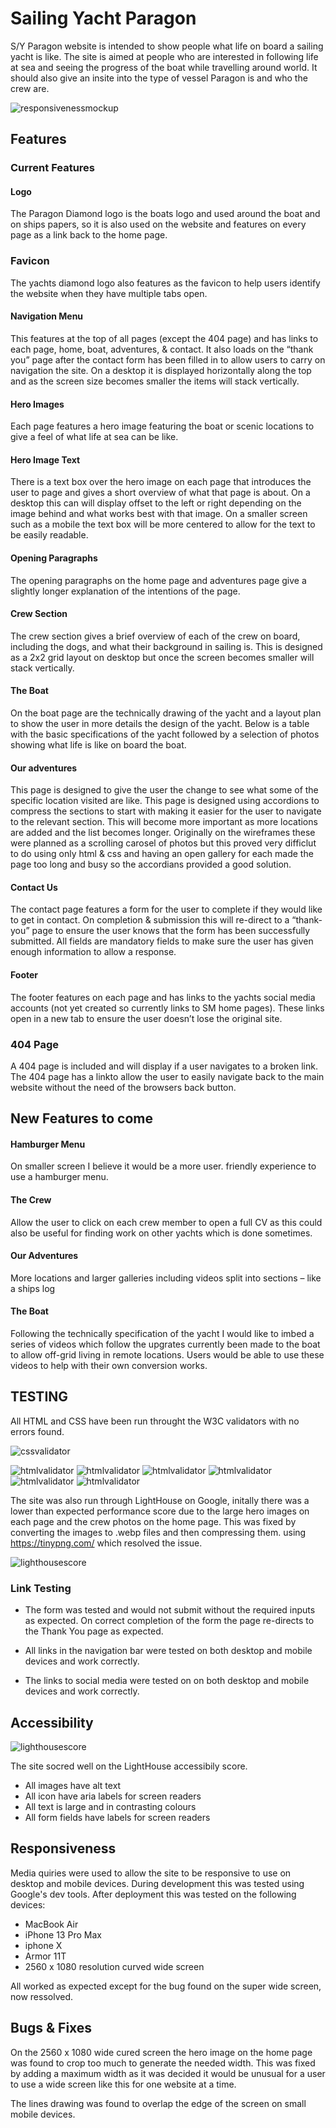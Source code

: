 # Sailing Yacht Paragon

S/Y Paragon website is intended to show people what life on board a sailing yacht is like. The site is aimed at people who are interested in following life at sea and seeing the progress of the boat while travelling around world. It should also give an insite into the type of vessel Paragon is and who the crew are. 

![responsivenessmockup](/assests/images-readme/responsiveness-mockup.png)

## Features

### Current Features


#### Logo 
The Paragon Diamond logo is the boats logo and used around the boat and on ships papers, so it is also used on the website and features on every page as a link back to the home page. 

### Favicon
The yachts diamond logo also features as the favicon to help users identify the website when they have multiple tabs open. 

#### Navigation Menu 
This features at the top of all pages (except the 404 page) and has links to each page, home, boat, adventures, & contact. It also loads on the “thank you” page after the contact form has been filled in to allow users to carry on navigation the site. On a desktop it is displayed horizontally along the top and as the screen size becomes smaller the items will stack vertically. 

#### Hero Images 
Each page features a hero image featuring the boat or scenic locations to give a feel of what life at sea can be like. 

#### Hero Image Text 
There is a text box over the hero image on each page that introduces the user to page and gives a short overview of what that page is about. On a desktop this can will display offset to the left or right depending on the image behind and what works best with that image. On a smaller screen such as a mobile the text box will be more centered to allow for the text to be easily readable. 

#### Opening Paragraphs 
The opening paragraphs on the home page and adventures page give a slightly longer explanation of the intentions of the page.  

#### Crew Section 
The crew section gives a brief overview of each of the crew on board, including the dogs, and what their background in sailing is. This is designed as a 2x2 grid layout on desktop but once the screen becomes smaller will stack vertically. 

#### The Boat 
On the boat page are the technically drawing of the yacht and a layout plan to show the user in more details the design of the yacht. Below is a table with the basic specifications of the yacht followed by a selection of photos showing what life is like on board the boat.

#### Our adventures  
This page is designed to give the user the change to see what some of the specific location visited are like. This page is designed using accordions to compress the sections to start with making it easier for the user to navigate to the relevant section. This will become more important as more locations are added and the list becomes longer. Originally on the wireframes these were planned as a scrolling carosel of photos but this proved very difficlut to do using only html & css and having an open gallery for each made the page too long and busy so the accordians provided a good solution. 

#### Contact Us  
The contact page features a form for the user to complete if they would like to get in contact. On completion & submission this will re-direct to a “thank-you” page to ensure the user knows that the form has been successfully submitted. All fields are mandatory fields to make sure the user has given enough information to allow a response. 

#### Footer
The footer features on each page and has links to the yachts social media accounts (not yet created so currently links to SM home pages). These links open in a new tab to ensure the user doesn’t lose the original site. 

### 404 Page 
A 404 page is included and will display if a user navigates to a broken link. The 404 page has a linkto allow the user to easily navigate back to the main website without the need of the browsers back button.

## New Features to come

#### Hamburger Menu
On smaller screen I believe it would be a more user. friendly experience to use a hamburger menu.

 #### The Crew
Allow the user to click on each crew member to open a full CV as this could also be useful for finding work on other yachts which is done sometimes. 

#### Our Adventures
More locations and larger galleries including videos split into sections – like a ships log

#### The Boat 
Following the technically specification of the yacht I would like to imbed a series of videos which follow the upgrates currently been made to the boat to allow off-grid living in remote locations. Users would be able to use these videos to help with their own conversion works. 


## TESTING 

All HTML and CSS have been run throught the W3C validators with no errors found. 

![cssvalidator](/assests/images-readme/css-validator-image.png)

![htmlvalidator](/assests/images-readme/index-check.png)
![htmlvalidator](/assests/images-readme/boat-check.png)
![htmlvalidator](/assests/images-readme/adventure-check.png)
![htmlvalidator](/assests/images-readme/contact-check.png)
![htmlvalidator](/assests/images-readme/thankyou-check.png)
![htmlvalidator](/assests/images-readme/404-check.png)

The site was also run through LightHouse on Google, initally there was a lower than expected performance score due to the large hero images on each page and the crew photos on the home page. This was fixed by converting the images to .webp files and then compressing them. using https://tinypng.com/ which resolved the issue. 

![lighthousescore](/assests/images-readme/lighthouse-scores.png)


### Link Testing 

- The form was tested and would not submit without the required inputs as expected. On correct completion of the form the page re-directs to the Thank You page as expected. 

- All links in the navigation bar were tested on both desktop and mobile devices and work correctly. 

- The links to social media were tested on on both desktop and mobile devices and work correctly. 

## Accessibility

![lighthousescore](/assests/images-readme/accessability-score.png)

The site socred well on the LightHouse accessibily score. 

- All images have alt text
- All icon have aria labels for screen readers 
- All text is large and in contrasting colours
- All form fields have labels for screen readers 

## Responsiveness

Media quiries were used to allow the site to be responsive to use on desktop and mobile devices. During development this was tested using Google's dev tools. After deployment this was tested on the following devices:
- MacBook Air
- iPhone 13 Pro Max
- iphone X
- Armor 11T
- 2560 x 1080 resolution curved wide screen

All worked as expected except for the bug found on the super wide screen, now ressolved. 

## Bugs & Fixes

On the 2560 x 1080 wide cured screen the hero image on the home page was found to crop too much to generate the needed width. This was fixed by adding a maximum width as it was decided it would be unusual for a user to use a wide screen like this for one website at a time. 

The lines drawing was found to overlap the edge of the screen on small mobile devices. 




